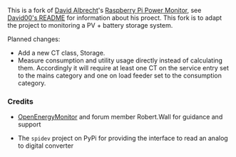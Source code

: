 This is a fork of [David
Albrecht](https://github.com/david00)'s [Raspberry Pi Power
Monitor](https://github.com/david00/rpi-power-monitor), see [David00's
README](https://github.com/david00/rpi-power-monitor/README.md) for
information about his proect. This fork is to adapt the project to
monitoring a PV + battery storage system.

Planned changes:

* Add a new CT class, Storage.
* Measure consumption and utility usage directly instead of
  calculating them. Accordingly it will require at least one CT on the
  service entry set to the mains category and one on load feeder set
  to the consumption category.

### Credits

* [OpenEnergyMonitor](https://openenergymonitor.org) and forum member Robert.Wall for guidance and support

* The `spidev` project on PyPi for providing the interface to read an analog to digital converter
